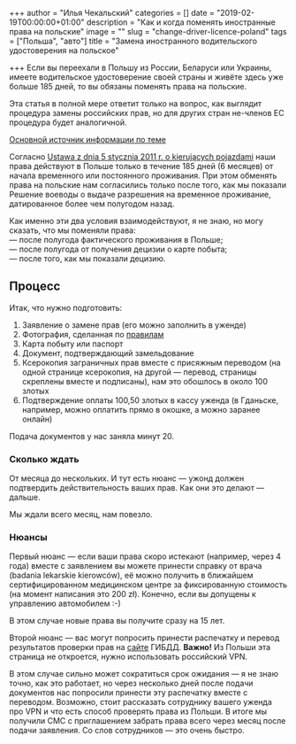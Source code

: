 +++
author = "Илья Чекальский"
categories = []
date = "2019-02-19T00:00:00+01:00"
description = "Как и когда поменять иностранные права на польские"
image = ""
slug = "change-driver-licence-poland"
tags = ["Польша", "авто"]
title = "Замена иностранного водительского удостоверения на польское"

+++
Если вы переехали в Польшу из России, Беларуси или Украины, имеете водительское удостоверение своей страны и живёте здесь уже больше 185 дней, то вы обязаны поменять права на польские.

Эта статья в полной мере ответит только на вопрос, как выглядит процедура замены российских прав, но для других стран не-членов ЕС процедура будет аналогичной.

[Основной источник информации по теме](https://obywatel.gov.pl/kierowcy-i-pojazdy/wymien-zagraniczne-prawo-jazdy-na-polskie)

Согласно [Ustawa z dnia 5 stycznia 2011 r. o kierujących pojazdami](http://prawo.sejm.gov.pl/isap.nsf/DocDetails.xsp?id=WDU20110300151) наши права действуют в Польше только в течение 185 дней (6 месяцев) от начала временного или постоянного проживания. При этом обменять права на польские нам согласились только после того, как мы показали Решение воеводы о выдаче разрешения на временное проживание, датированное более чем полугодом назад.

Как именно эти два условия взаимодействуют, я не знаю, но могу сказать, что мы поменяли права:  
— после полугода фактического проживания в Польше;  
— после полугода от получения децизии о карте побыта;  
— после того, как мы показали децизию.

## Процесс

Итак, что нужно подготовить:

1. Заявление о замене прав (его можно заполнить в уженде)
2. Фотография, сделанная по [правилам](https://obywatel.gov.pl/kierowcy-i-pojazdy/zdjecie-do-prawa-jazdy)
3. Карта побыту или паспорт
4. Документ, подтверждающий замельдование
5. Ксерокопия заграничных прав вместе с присяжным переводом (на одной странице ксерокопия, на другой — перевод, страницы скреплены вместе и подписаны), нам это обошлось в около 100 злотых
6. Подтверждение оплаты 100,50 злотых в кассу уженда (в Гданьске, например, можно оплатить прямо в окошке, а можно заранее онлайн)

Подача документов у нас заняла минут 20.

### Сколько ждать

От месяца до нескольких. И тут есть нюанс — ужонд должен подтвердить действительность ваших прав. Как они это делают — дальше.

Мы ждали всего месяц, нам повезло.

### Нюансы

Первый нюанс — если ваши права скоро истекают (например, через 4 года) вместе с заявлением вы можете принести справку от врача (badania lekarskie kierowców), её можно получить в ближайшем сертифицированном медицинском центре за фиксированную стоимость (на момент написания это 200 zł). Конечно, если вы допущены к управлению автомобилем :-)

В этом случае новые права вы получите сразу на 15 лет.

Второй нюанс — вас могут попросить принести распечатку и перевод результатов проверки прав на [сайте](https://xn--90adear.xn--p1ai/check/driver) ГИБДД. **Важно!** Из Польши эта страница не откроется, нужно использовать российский VPN.

В этом случае сильно может сократиться срок ожидания — я не знаю точно, как это работает, но через несколько дней после подачи документов нас попросили принести эту распечатку вместе с переводом. Возможно, стоит рассказать сотруднику вашего уженда про VPN и что есть способ проверять права из Польши. В итоге мы получили СМС с приглашением забрать права всего через месяц после подачи заявления. Со слов сотрудников — это очень быстро.